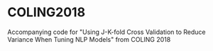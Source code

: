 # COLING2018
Accompanying code for "Using J-K-fold Cross Validation to Reduce Variance When Tuning NLP Models" from COLING 2018
